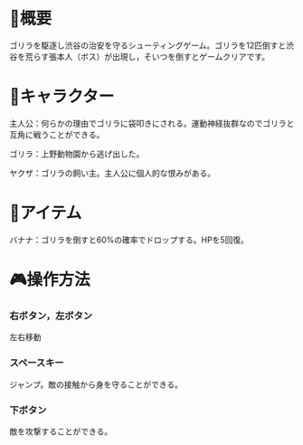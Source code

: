 # 🦍概要
ゴリラを駆逐し渋谷の治安を守るシューティングゲーム。ゴリラを12匹倒すと渋谷を荒らす張本人（ボス）が出現し，そいつを倒すとゲームクリアです。

# 👤キャラクター
主人公：何らかの理由でゴリラに袋叩きにされる。運動神経抜群なのでゴリラと互角に戦うことができる。

ゴリラ：上野動物園から逃げ出した。

ヤクザ：ゴリラの飼い主。主人公に個人的な恨みがある。

# 🍌アイテム
バナナ：ゴリラを倒すと60%の確率でドロップする。HPを5回復。

# 🎮操作方法
### 右ボタン，左ボタン
左右移動

### スペースキー
ジャンプ。敵の接触から身を守ることができる。

### 下ボタン
敵を攻撃することができる。



